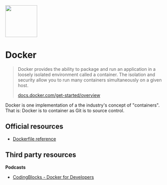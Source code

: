 <img class="logo" src="https://user-images.githubusercontent.com/29161635/97249090-8f08e900-17d9-11eb-80ae-ccf6e8ed5dc9.png" width="100px">

# Docker

> Docker provides the ability to package and run an application in a loosely isolated environment called a container. The isolation and security allow you to run many containers simultaneously on a given host. 
> 
> [docs.docker.com/get-started/overview](https://docs.docker.com/get-started/overview/)

Docker is one implementation of a the industry's concept of "containers".  That is: Docker is to container as Git is to source control.

## Official resources

- [Dockerfile reference](https://docs.docker.com/engine/reference/builder/)

## Third party resources

**Podcasts**

- [CodingBlocks - Docker for Developers](https://www.codingblocks.net/podcast/docker-for-developers/)